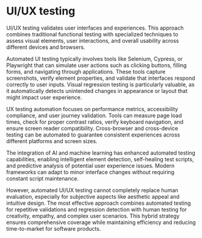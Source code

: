 # UI/UX testing

UI/UX testing validates user interfaces and experiences. This approach combines traditional functional testing with specialized techniques to assess visual elements, user interactions, and overall usability across different devices and browsers.

Automated UI testing typically involves tools like Selenium, Cypress, or Playwright that can simulate user actions such as clicking buttons, filling forms, and navigating through applications. These tools capture screenshots, verify element properties, and validate that interfaces respond correctly to user inputs. Visual regression testing is particularly valuable, as it automatically detects unintended changes in appearance or layout that might impact user experience.

UX testing automation focuses on performance metrics, accessibility compliance, and user journey validation. Tools can measure page load times, check for proper contrast ratios, verify keyboard navigation, and ensure screen reader compatibility. Cross-browser and cross-device testing can be automated to guarantee consistent experiences across different platforms and screen sizes.

The integration of AI and machine learning has enhanced automated testing capabilities, enabling intelligent element detection, self-healing test scripts, and predictive analysis of potential user experience issues. Modern frameworks can adapt to minor interface changes without requiring constant script maintenance.

However, automated UI/UX testing cannot completely replace human evaluation, especially for subjective aspects like aesthetic appeal and intuitive design. The most effective approach combines automated testing for repetitive validations and regression detection with human testing for creativity, empathy, and complex user scenarios. This hybrid strategy ensures comprehensive coverage while maintaining efficiency and reducing time-to-market for software products.
